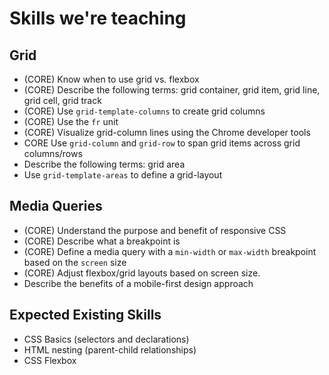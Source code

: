 # Skills we're teaching

## Grid
- (CORE) Know when to use grid  vs. flexbox 
- (CORE) Describe the following terms: grid container, grid item, grid line, grid cell, grid track
- (CORE) Use `grid-template-columns` to create grid columns
- (CORE) Use the `fr` unit
- (CORE) Visualize grid-column lines using the Chrome developer tools
- CORE Use `grid-column` and `grid-row` to span grid items across grid columns/rows
- Describe the following terms: grid area
- Use `grid-template-areas` to define a grid-layout

## Media Queries

- (CORE) Understand the purpose and benefit of responsive CSS
- (CORE) Describe what a breakpoint is
- (CORE) Define a media query with a `min-width` or `max-width` breakpoint based on the `screen` size
- (CORE) Adjust flexbox/grid layouts based on screen size.
- Describe the benefits of a mobile-first design approach

## Expected Existing Skills

- CSS Basics (selectors and declarations)
- HTML nesting (parent-child relationships)
- CSS Flexbox